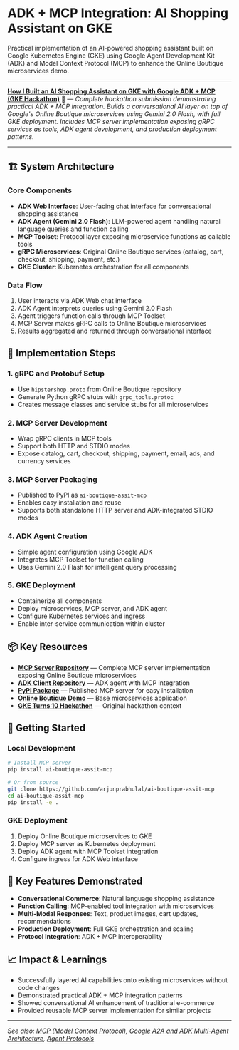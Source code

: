 # ADK + MCP Integration: AI Shopping Assistant on GKE

Practical implementation of an AI-powered shopping assistant built on Google Kubernetes Engine (GKE) using Google Agent Development Kit (ADK) and Model Context Protocol (MCP) to enhance the Online Boutique microservices demo.

---

**[How I Built an AI Shopping Assistant on GKE with Google ADK + MCP (GKE Hackathon)](https://medium.com/google-cloud/how-i-built-an-ai-shopping-assistant-on-gke-with-google-adk-mcp-gke-hackathon-0c8675d8aa6b)** 🛒 — *Complete hackathon submission demonstrating practical ADK + MCP integration. Builds a conversational AI layer on top of Google's Online Boutique microservices using Gemini 2.0 Flash, with full GKE deployment. Includes MCP server implementation exposing gRPC services as tools, ADK agent development, and production deployment patterns.*

---

## 🏗️ System Architecture

### Core Components

- **ADK Web Interface**: User-facing chat interface for conversational shopping assistance
- **ADK Agent (Gemini 2.0 Flash)**: LLM-powered agent handling natural language queries and function calling
- **MCP Toolset**: Protocol layer exposing microservice functions as callable tools
- **gRPC Microservices**: Original Online Boutique services (catalog, cart, checkout, shipping, payment, etc.)
- **GKE Cluster**: Kubernetes orchestration for all components

### Data Flow

1. User interacts via ADK Web chat interface
2. ADK Agent interprets queries using Gemini 2.0 Flash
3. Agent triggers function calls through MCP Toolset
4. MCP Server makes gRPC calls to Online Boutique microservices
5. Results aggregated and returned through conversational interface

## 🔧 Implementation Steps

### 1. gRPC and Protobuf Setup

- Use `hipstershop.proto` from Online Boutique repository
- Generate Python gRPC stubs with `grpc_tools.protoc`
- Creates message classes and service stubs for all microservices

### 2. MCP Server Development

- Wrap gRPC clients in MCP tools
- Support both HTTP and STDIO modes
- Expose catalog, cart, checkout, shipping, payment, email, ads, and currency services

### 3. MCP Server Packaging

- Published to PyPI as `ai-boutique-assit-mcp`
- Enables easy installation and reuse
- Supports both standalone HTTP server and ADK-integrated STDIO modes

### 4. ADK Agent Creation

- Simple agent configuration using Google ADK
- Integrates MCP Toolset for function calling
- Uses Gemini 2.0 Flash for intelligent query processing

### 5. GKE Deployment

- Containerize all components
- Deploy microservices, MCP server, and ADK agent
- Configure Kubernetes services and ingress
- Enable inter-service communication within cluster

## 📦 Key Resources

- **[MCP Server Repository](https://github.com/arjunprabhulal/ai-boutique-assit-mcp)** — Complete MCP server implementation exposing Online Boutique microservices
- **[ADK Client Repository](https://github.com/arjunprabhulal/ai-boutique-assit-mcp-client)** — ADK agent with MCP integration
- **[PyPI Package](https://pypi.org/project/ai-boutique-assit-mcp/)** — Published MCP server for easy installation
- **[Online Boutique Demo](https://github.com/GoogleCloudPlatform/microservices-demo)** — Base microservices application
- **[GKE Turns 10 Hackathon](https://gketurns10.devpost.com/)** — Original hackathon context

## 🚀 Getting Started

### Local Development

```bash
# Install MCP server
pip install ai-boutique-assit-mcp

# Or from source
git clone https://github.com/arjunprabhulal/ai-boutique-assit-mcp
cd ai-boutique-assit-mcp
pip install -e .
```

### GKE Deployment

1. Deploy Online Boutique microservices to GKE
2. Deploy MCP server as Kubernetes deployment
3. Deploy ADK agent with MCP Toolset integration
4. Configure ingress for ADK Web interface

## 🎯 Key Features Demonstrated

- **Conversational Commerce**: Natural language shopping assistance
- **Function Calling**: MCP-enabled tool integration with microservices
- **Multi-Modal Responses**: Text, product images, cart updates, recommendations
- **Production Deployment**: Full GKE orchestration and scaling
- **Protocol Integration**: ADK + MCP interoperability

## 📈 Impact & Learnings

- Successfully layered AI capabilities onto existing microservices without code changes
- Demonstrated practical ADK + MCP integration patterns
- Showed conversational AI enhancement of traditional e-commerce
- Provided reusable MCP server implementation for similar projects

---

*See also: [MCP (Model Context Protocol)](./mcp.md), [Google A2A and ADK Multi-Agent Architecture](./google-a2a-adk-multi-agent.md), [Agent Protocols](./agent-protocols.md)*

